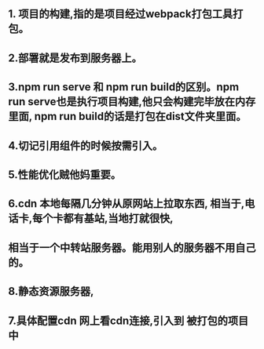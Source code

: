 ## 1. 项目的构建,指的是项目经过webpack打包工具打包。

## 2.部署就是发布到服务器上。

## 3.npm run serve   和 npm run build的区别。npm run serve也是执行项目构建,他只会构建完毕放在内存里面,   npm  run build的话是打包在dist文件夹里面。

## 4.切记引用组件的时候按需引入。

## 5.性能优化贼他妈重要。

## 6.cdn 本地每隔几分钟从原网站上拉取东西, 相当于,电话卡,每个卡都有基站,当地打就很快,

## 相当于一个中转站服务器。能用别人的服务器不用自己的。

## 8.静态资源服务器,

## 7.具体配置cdn   网上看cdn连接,引入到  被打包的项目中

